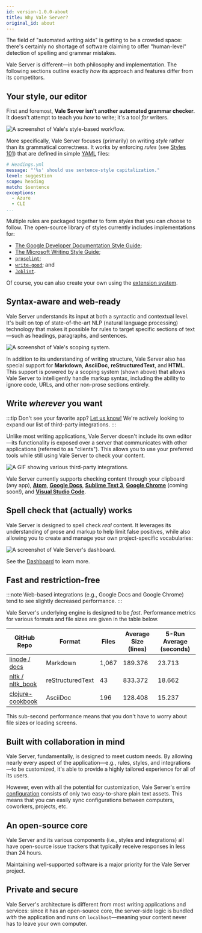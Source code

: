 ```yaml
---
id: version-1.0.0-about
title: Why Vale Server?
original_id: about
---
```


The field of "automated writing aids" is getting to be a crowded space: there's certainly no shortage of software claiming to offer "human-level" detection of spelling and grammar mistakes.

Vale Server is different&mdash;in both philosophy and implementation. The following sections outline exactly *how* its approach and features differ from its competitors.

## Your style, our editor

First and foremost, **Vale Server isn't another automated grammar checker**. It doesn't attempt to teach you *how* to write; it's a tool *for* writers.

![A screenshot of Vale's style-based workflow.](assets/flow.svg)

More specifically, Vale Server focuses (primarily) on writing *style* rather than its grammatical correctness. It works by enforcing *rules* (see [Styles 101](style)) that are defined in simple [YAML](https://yaml.org/) files:

```yaml
# Headings.yml
message: "'%s' should use sentence-style capitalization."
level: suggestion
scope: heading
match: $sentence
exceptions:
  - Azure
  - CLI
...
```

Multiple rules are packaged together to form *styles* that you can choose to follow. The open-source library of styles currently includes implementations for:

- [The Google Developer Documentation Style Guide](https://developers.google.com/style/);
- [The Microsoft Writing Style Guide](https://docs.microsoft.com/en-us/style-guide/welcome/);
- [`proselint`](https://github.com/amperser/proselint/blob/master/README.md);
- [`write-good`](https://github.com/btford/write-good/blob/master/README.md); and
- [`Joblint`](https://github.com/rowanmanning/joblint/blob/master/README.md).

Of course, you can also create your own using the [extension system](style).

## Syntax-aware and web-ready

Vale Server understands its input at both a syntactic and contextual level. It's built on top of state-of-the-art NLP (natural language processing) technology that makes it possible for rules to target specific sections of text&mdash;such as headings, paragraphs, and sentences.

![A screenshot of Vale's scoping system.](assets/markup.png)

In addition to its understanding of writing structure, Vale Server also has special support for **Markdown**, **AsciiDoc**, **reStructuredText**, and **HTML**. This support is powered by a scoping system (shown above) that allows Vale Server to intelligently handle markup syntax, including the ability to ignore code, URLs, and other non-prose sections entirely.

## Write *wherever* you want

:::tip Don't see your favorite app?
[Let us know!](https://github.com/errata-ai/vale-server/issues/new) We're actively looking to expand our list of third-party integrations.
:::

Unlike most writing applications, Vale Server doesn't include its own editor&mdash;its functionality is exposed over a server that communicates with other applications (referred to as "clients"). This allows you to use your preferred tools while still using Vale Server to check your content.

![A GIF showing various third-party integrations.](assets/apps.gif)

Vale Server currently supports checking content through your clipboard (any app), **[Atom](https://atom.io/)**, **[Google Docs](https://www.google.com/docs/about/)**, **[Sublime Text 3](https://www.sublimetext.com/)**, **[Google Chrome](https://www.google.com/chrome/)** (coming soon!), and **[Visual Studio Code](https://code.visualstudio.com/)**.

## Spell check that (actually) works

Vale Server is designed to spell check *real* content. It leverages its understanding of prose and markup to help limit false positives, while also allowing you to create and manage your own project-specific vocabularies:

![A screenshot of Vale Server's dashboard.](assets/dash.png)

See the [Dashboard](http://localhost:3000/vale-server/docs/ui#dashboard) to learn more.

## Fast and restriction-free

:::note
Web-based integrations (e.g., Google Docs and Google Chrome) tend to see slightly decreased performance.
:::

Vale Server's underlying engine is designed to be *fast*. Performance metrics for various formats and file sizes are given in the table below.

| GitHub Repo      | Format           | Files | Average Size (lines) | 5-Run Average (seconds) |
|------------------|------------------|-------|----------------------|-------------------------|
| [linode / docs](https://github.com/linode/docs)    | Markdown         | 1,067 | 189.376              | 23.713                  |
| [nltk / nltk_book](https://github.com/nltk/nltk_book) | reStructuredText | 43    | 833.372              | 18.662                  |
| [clojure-cookbook](https://github.com/clojure-cookbook/clojure-cookbook) | AsciiDoc         | 196   | 128.408              | 15.237                  |

This sub-second performance means that you don't have to worry about file sizes or loading screens.

## Built with collaboration in mind

Vale Server, fundamentally, is designed to meet custom needs. By allowing nearly every aspect of the application&mdash;e.g., rules, styles, and integrations&mdash;to be customized, it's able to provide a highly tailored experience for all of its users.

However, even with all the potential for customization, Vale Server's entire [configuration](ini) consists of only two easy-to-share plain text assets. This means that you can easily sync configurations between computers, coworkers, projects, etc.

## An open-source core

Vale Server and its various components (i.e., styles and integrations) all have open-source issue trackers that typically receive responses in less than 24 hours.

Maintaining well-supported software is a major priority for the Vale Server project.

## Private and secure

Vale Server's architecture is different from most writing applications and
services: since it has an open-source core, the server-side logic is bundled
*with* the application and runs on `localhost`&mdash;meaning your content never
has to leave your own computer.
